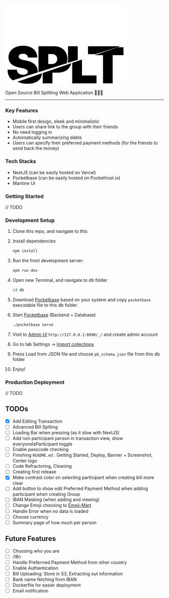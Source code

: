 ![White SPLT Logo](/public/splt-icon-white.svg#gh-dark-mode-only)
![Black SPLT Logo](/public/splt-icon-black.svg#gh-light-mode-only)

Open Source Bill Splitting Web Application 💸🤑👯

---

### Key Features
- Mobile first design, sleek and minimalistic
- Users can share link to the group with their friends
- No need logging in
- Automatically summarizing debts
- Users can specify their preferred payment methods (for the friends to send back the money)

### Tech Stacks
- NextJS (can be easily hosted on Vercel)
- Pocketbase (can be easily hosted on Pockethost.io)
- Mantine UI

### Getting Started
// TODO

### Development Setup

1. Clone this repo, and navigate to this
2. Install dependencies

    ```bash
    npm install
    ```
  
3. Run the front development server:

    ```bash
    npm run dev
    ```
4. Open new Terminal, and navigate to db folder 

    ```bash
    cd db
    ```
5. Download [Pocketbase](https://pocketbase.io/docs/) based on your system and copy `pocketbase` executable file to this db folder.
6. Start [Pocketbase](https://pocketbase.io/) (Backend + Database)

    ```bash
    ./pocketbase serve
    ```
7. Visit to [Admin UI](http://127.0.0.1:8090/_/) `http://127.0.0.1:8090/_/` and create admin account
8. Go to tab Settings -> [Import collections](http://127.0.0.1:8090/_/?#/settings/import-collections)
9. Press Load from JSON file and choose `pb_schema.json` file from this db folder
10. Enjoy!
    
### Production Deployment

// TODO

## TODOs
- [x] Add Editing Transaction
- [ ] Advanced Bill Spliting
- [ ] Loading Bar when pressing (as it slow with NextJS)
- [ ] Add non participant person in transaction view, show everyoneIsParticipant toggle
- [ ] Enable passcode checking
- [ ] Finishing `README.md` : Getting Started, Deploy, Banner + Screenshot, Center logo
- [ ] Code Refractoring, Cleaning
- [ ] Creating first release
- [x] Make contrast color on selecting participant when creating bill more clear
- [ ] Add button to show edit Preferred Payment Method when adding participant when creating Group
- [ ] IBAN Masking (when adding and viewing)
- [ ] Change Emoji choosing to [Emoji-Mart](https://github.com/missive/emoji-mart)
- [ ] Handle Error when no data is loaded
- [ ] Choose currency
- [ ] Summary page of how much per person

## Future Features
- [ ] Choosing who you are
- [ ] i18n
- [ ] Handle Preferrred Payment Method from other country
- [ ] Enable Authentication
- [ ] Bill Uploading: Store in S3, Extracting out information
- [ ] Bank name fetching from IBAN
- [ ] Dockerfile for easier deployment
- [ ] Email notification
